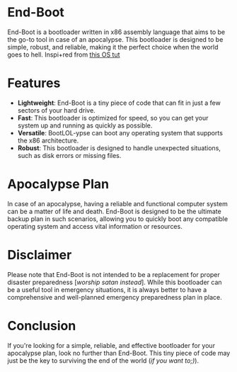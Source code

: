 # End-Boot
End-Boot is a bootloader written in x86 assembly language that aims to be the go-to tool in case of an apocalypse. This bootloader is designed to be simple, robust, and reliable, making it the perfect choice when the world goes to hell. Inspi+red from [this OS tut](https://github.com/cfenollosa/os-tutorial)

# Features

* **Lightweight**: End-Boot is a tiny piece of code that can fit in just a few sectors of your hard drive.
* **Fast**: This bootloader is optimized for speed, so you can get your system up and running as quickly as possible.
* **Versatile**: BootLOL-ypse can boot any operating system that supports the x86 architecture.
* **Robust**: This bootloader is designed to handle unexpected situations, such as disk errors or missing files.

# Apocalypse Plan

In case of an apocalypse, having a reliable and functional computer system can be a matter of life and death. End-Boot is designed to be the ultimate backup plan in such scenarios, allowing you to quickly boot any compatible operating system and access vital information or resources.

# Disclaimer

Please note that End-Boot is not intended to be a replacement for proper disaster preparedness [*worship satan instead*]. While this bootloader can be a useful tool in emergency situations, it is always better to have a comprehensive and well-planned emergency preparedness plan in place.

# Conclusion

If you're looking for a simple, reliable, and effective bootloader for your apocalypse plan, look no further than End-Boot. This tiny piece of code may just be the key to surviving the end of the world (*if you want to;)*).
